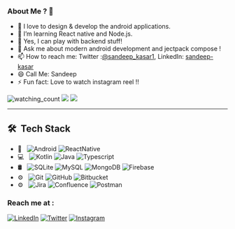 <!-- 
<p align="center">
  <img src="https://github.com/sandeep-kasar/sandeep-kasar/blob/main/writing-code-laptop.jpg" height="410" width="1000"/>
</p>
-->
 
### About Me ? 👋

- 🔭 I love to design & develop the android applications.
- 🌱 I’m learning React native and Node.js.
- 🤔 Yes, I can play with backend stuff! 
- 💬 Ask me about modern android development and jectpack compose !
- 📫 How to reach me: Twitter :[@sandeep_kasar1](https://twitter.com/sandeep_kasar1), LinkedIn: [sandeep-kasar](https://www.linkedin.com/in/sandeep-kasar/) 
- 😄 Call Me: Sandeep
- ⚡ Fun fact: Love to watch instagram reel !!

<p align="left"> 
<img src="https://komarev.com/ghpvc/?username=sandeep-kasar&color=brightgreen" alt="watching_count" />
<img src="https://img.shields.io/badge/Lives-India-success" />
<img src="https://img.shields.io/badge/Languages-English, Hindi%20%26%20Marathi-brightgreen" />
</p>

<hr></hr>

## 🛠 &nbsp;Tech Stack

- 📱 &nbsp;
  ![Android](https://img.shields.io/badge/-Android-333333?style=flat&logo=android)
  ![ReactNative](https://img.shields.io/badge/-ReactNativ-333333?style=flat&logo=React.js)
- 💻 &nbsp;
  ![Kotlin](  https://img.shields.io/badge/-Kotlin-333333?style=flat&logo=kotlin)
  ![Java](https://img.shields.io/badge/-Java-333333?style=flat&logo=Java&logoColor=007396)
  ![Typescript](https://img.shields.io/badge/-Typescript-333333?style=flat&logo=Typescript&logoColor=007396)
- 🛢 &nbsp;
  ![SQLite](https://img.shields.io/badge/-SQLite-333333?style=flat&logo=sqlite)
  ![MySQL](https://img.shields.io/badge/-MySQL-333333?style=flat&logo=mysql)
  ![MongoDB](https://img.shields.io/badge/-MongoDB-333333?style=flat&logo=mongodb)
  ![Firebase](https://img.shields.io/badge/-Firebase-333333?style=flat&logo=firebase)
- ⚙️ &nbsp;
  ![Git](https://img.shields.io/badge/-Git-333333?style=flat&logo=git)
  ![GitHub](https://img.shields.io/badge/-GitHub-333333?style=flat&logo=github)
  ![Bitbucket](https://img.shields.io/badge/-Bitbucket-333333?style=flat&logo=bitbucket)
- ⚙️ &nbsp;
  ![Jira](https://img.shields.io/badge/-Jira-333333?style=flat&logo=jira)
  ![Confluence](https://img.shields.io/badge/-Confluence-333333?style=flat&logo=confluence)
  ![Postman](https://img.shields.io/badge/-Postman-333333?style=flat&logo=postman)


### Reach me at :

[![LinkedIn][linkedin-shield]][linkedin-url]
[![Twitter][twitter-shield]][twitter-url]
[![Instagram][instagram-shield]][instagram-url]


<!-- social media -->
[twitter-url]: https://twitter.com/sandeep_kasar1
[instagram-url]:  https://www.instagram.com/sandeep_kasar/
[linkedin-url]: https://www.linkedin.com/in/sandeep-kasar/

<!-- shield -->
[linkedin-shield]: https://img.shields.io/badge/-LinkedIn-%230077B5.svg?style=for-the-badge&logo=linkedin
[twitter-shield]: https://img.shields.io/badge/-Twitter-%230077B5.svg?style=for-the-badge&logo=twitter
[instagram-shield]: https://img.shields.io/badge/instagram-%23E4405F.svg?&style=for-the-badge&logo=instagram&logoColor=white
